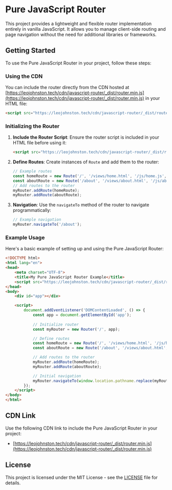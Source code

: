 # Pure JavaScript Router

This project provides a lightweight and flexible router implementation entirely in vanilla JavaScript. It allows you to manage client-side routing and page navigation without the need for additional libraries or frameworks.

## Getting Started

To use the Pure JavaScript Router in your project, follow these steps:

### Using the CDN

You can include the router directly from the CDN hosted at [https://leojohnston.tech/cdn/javascript-router/_dist/router.min.js](https://leojohnston.tech/cdn/javascript-router/_dist/router.min.js) in your HTML file:

```html
<script src="https://leojohnston.tech/cdn/javascript-router/_dist/router.min.js"></script>
```

### Initializing the Router

1. **Include the Router Script**: Ensure the router script is included in your HTML file before using it:

   ```html
   <script src="https://leojohnston.tech/cdn/javascript-router/_dist/router.min.js"></script>
   ```

2. **Define Routes**: Create instances of `Route` and add them to the router:

   ```javascript
   // Example routes
   const homeRoute = new Route('/', '/views/home.html', '/js/home.js', 'Home');
   const aboutRoute = new Route('/about', '/views/about.html', '/js/about.js', 'About');
   // Add routes to the router
   myRouter.addRoute(homeRoute);
   myRouter.addRoute(aboutRoute);
   ```

3. **Navigation**: Use the `navigateTo` method of the router to navigate programmatically:

   ```javascript
   // Example navigation
   myRouter.navigateTo('/about');
   ```

### Example Usage

Here's a basic example of setting up and using the Pure JavaScript Router:

```html
<!DOCTYPE html>
<html lang="en">
<head>
    <meta charset="UTF-8">
    <title>My Pure JavaScript Router Example</title>
    <script src="https://leojohnston.tech/cdn/javascript-router/_dist/router.min.js"></script>
</head>
<body>
    <div id="app"></div>

    <script>
        document.addEventListener('DOMContentLoaded', () => {
            const app = document.getElementById('app');
            
            // Initialize router
            const myRouter = new Router('/', app);

            // Define routes
            const homeRoute = new Route('/', '/views/home.html', '/js/home.js', 'Home');
            const aboutRoute = new Route('/about', '/views/about.html', '/js/about.js', 'About');

            // Add routes to the router
            myRouter.addRoute(homeRoute);
            myRouter.addRoute(aboutRoute);

            // Initial navigation
            myRouter.navigateTo(window.location.pathname.replace(myRouter.baseUrl, ''));
        });
    </script>
</body>
</html>
```

## CDN Link

Use the following CDN link to include the Pure JavaScript Router in your project:

- [https://leojohnston.tech/cdn/javascript-router/_dist/router.min.js](https://leojohnston.tech/cdn/javascript-router/_dist/router.min.js)

## License

This project is licensed under the MIT License - see the [LICENSE](LICENSE) file for details.
